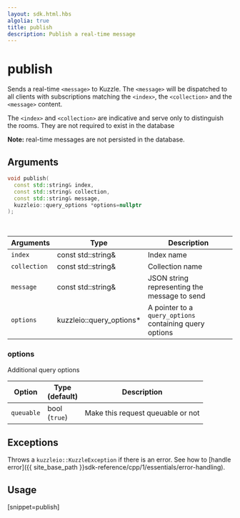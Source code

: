 ```yaml
---
layout: sdk.html.hbs
algolia: true
title: publish
description: Publish a real-time message
---
```


# publish

Sends a real-time `<message>` to Kuzzle. The `<message>` will be dispatched to all clients with subscriptions matching the `<index>`, the `<collection>` and the `<message>` content.

The `<index>` and `<collection>` are indicative and serve only to distinguish the rooms. They are not required to exist in the database

**Note:** real-time messages are not persisted in the database.

## Arguments

```cpp
void publish(
  const std::string& index,
  const std::string& collection,
  const std::string& message,
  kuzzleio::query_options *options=nullptr
);
```

<br/>

| Arguments    | Type    | Description |
|--------------|---------|-------------|
| `index` | const std::string& | Index name    |
| `collection` | const std::string& | Collection name    |
| `message` | const std::string& | JSON string representing the message to send |
| `options` | kuzzleio::query_options* | A pointer to a `query_options` containing query options |

### options

Additional query options

| Option     | Type<br/>(default)  | Description   |
| ---------- | ------- | --------------------------------- |
| `queuable` | bool<br/>(`true`) | Make this request queuable or not |

## Exceptions

Throws a `kuzzleio::KuzzleException` if there is an error. See how to [handle error]({{ site_base_path }}sdk-reference/cpp/1/essentials/error-handling).

## Usage

[snippet=publish]
